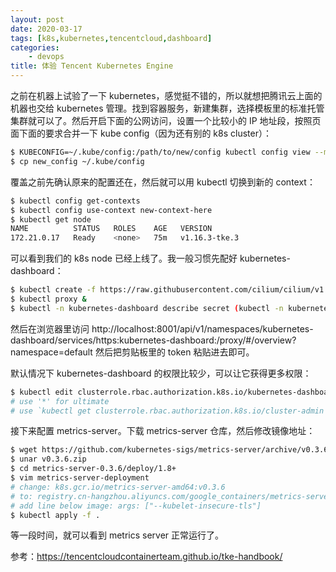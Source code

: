 ```yaml
---
layout: post
date: 2020-03-17
tags: [k8s,kubernetes,tencentcloud,dashboard]
categories:
    - devops
title: 体验 Tencent Kubernetes Engine
---
```


之前在机器上试验了一下 kubernetes，感觉挺不错的，所以就想把腾讯云上面的机器也交给 kubernetes 管理。找到容器服务，新建集群，选择模板里的标准托管集群就可以了。然后开启下面的公网访问，设置一个比较小的 IP 地址段，按照页面下面的要求合并一下 kube config（因为还有别的 k8s cluster）：

```bash
$ KUBECONFIG=~/.kube/config:/path/to/new/config kubectl config view --merge --flatten > new_config
$ cp new_config ~/.kube/config
```

覆盖之前先确认原来的配置还在，然后就可以用 kubectl 切换到新的 context：

```bash
$ kubectl config get-contexts
$ kubectl config use-context new-context-here
$ kubectl get node
NAME          STATUS   ROLES    AGE   VERSION
172.21.0.17   Ready    <none>   75m   v1.16.3-tke.3
```

可以看到我们的 k8s node 已经上线了。我一般习惯先配好 kubernetes-dashboard：

```bash
$ kubectl create -f https://raw.githubusercontent.com/cilium/cilium/v1.6/install/kubernetes/quick-install.yaml
$ kubectl proxy &
$ kubectl -n kubernetes-dashboard describe secret (kubectl -n kubernetes-dashboard get secret | grep admin-user | awk '{print \$1}') | tail -n1 | awk '{print \$2}' | pbcopy
```

然后在浏览器里访问 http://localhost:8001/api/v1/namespaces/kubernetes-dashboard/services/https:kubernetes-dashboard:/proxy/#/overview?namespace=default 然后把剪贴板里的 token 粘贴进去即可。

默认情况下 kubernetes-dashboard 的权限比较少，可以让它获得更多权限：

```bash
$ kubectl edit clusterrole.rbac.authorization.k8s.io/kubernetes-dashboard
# use '*' for ultimate 
# use `kubectl get clusterrole.rbac.authorization.k8s.io/cluster-admin -o yaml` to see full permissions
```

接下来配置 metrics-server。下载 metrics-server 仓库，然后修改镜像地址：

```bash
$ wget https://github.com/kubernetes-sigs/metrics-server/archive/v0.3.6.zip
$ unar v0.3.6.zip
$ cd metrics-server-0.3.6/deploy/1.8+
$ vim metrics-server-deployment
# change: k8s.gcr.io/metrics-server-amd64:v0.3.6
# to: registry.cn-hangzhou.aliyuncs.com/google_containers/metrics-server-amd64:v0.3.6
# add line below image: args: ["--kubelet-insecure-tls"]
$ kubectl apply -f .
```

等一段时间，就可以看到 metrics server 正常运行了。

参考：https://tencentcloudcontainerteam.github.io/tke-handbook/